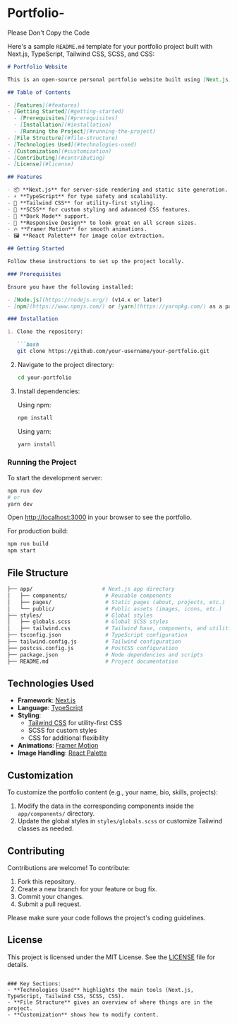 # Portfolio-
Please Don't Copy the Code


Here's a sample `README.md` template for your portfolio project built with Next.js, TypeScript, Tailwind CSS, SCSS, and CSS:

```md
# Portfolio Website

This is an open-source personal portfolio website built using [Next.js](https://nextjs.org/) with [TypeScript](https://www.typescriptlang.org/). The project is styled using a combination of [Tailwind CSS](https://tailwindcss.com/), SCSS, and standard CSS. The website showcases projects, skills, and experiences with responsive design and dark mode support.

## Table of Contents

- [Features](#features)
- [Getting Started](#getting-started)
  - [Prerequisites](#prerequisites)
  - [Installation](#installation)
  - [Running the Project](#running-the-project)
- [File Structure](#file-structure)
- [Technologies Used](#technologies-used)
- [Customization](#customization)
- [Contributing](#contributing)
- [License](#license)

## Features

- 📦 **Next.js** for server-side rendering and static site generation.
- ⚡️ **TypeScript** for type safety and scalability.
- 🎨 **Tailwind CSS** for utility-first styling.
- 🎨 **SCSS** for custom styling and advanced CSS features.
- 🌙 **Dark Mode** support.
- 📱 **Responsive Design** to look great on all screen sizes.
- 🔥 **Framer Motion** for smooth animations.
- 🖼 **React Palette** for image color extraction.

## Getting Started

Follow these instructions to set up the project locally.

### Prerequisites

Ensure you have the following installed:

- [Node.js](https://nodejs.org/) (v14.x or later)
- [npm](https://www.npmjs.com/) or [yarn](https://yarnpkg.com/) as a package manager.

### Installation

1. Clone the repository:

   ```bash
   git clone https://github.com/your-username/your-portfolio.git
   ```

2. Navigate to the project directory:

   ```bash
   cd your-portfolio
   ```

3. Install dependencies:

   Using npm:

   ```bash
   npm install
   ```

   Using yarn:

   ```bash
   yarn install
   ```

### Running the Project

To start the development server:

```bash
npm run dev
# or
yarn dev
```

Open [http://localhost:3000](http://localhost:3000) in your browser to see the portfolio.

For production build:

```bash
npm run build
npm start
```

## File Structure

```bash
├── app/                      # Next.js app directory
│   ├── components/            # Reusable components
│   ├── pages/                 # Static pages (about, projects, etc.)
│   └── public/                # Public assets (images, icons, etc.)
├── styles/                    # Global styles
│   ├── globals.scss           # Global SCSS styles
│   ├── tailwind.css           # Tailwind base, components, and utilities
├── tsconfig.json              # TypeScript configuration
├── tailwind.config.js         # Tailwind configuration
├── postcss.config.js          # PostCSS configuration
├── package.json               # Node dependencies and scripts
├── README.md                  # Project documentation
```

## Technologies Used

- **Framework**: [Next.js](https://nextjs.org/)
- **Language**: [TypeScript](https://www.typescriptlang.org/)
- **Styling**: 
  - [Tailwind CSS](https://tailwindcss.com/) for utility-first CSS
  - SCSS for custom styles
  - CSS for additional flexibility
- **Animations**: [Framer Motion](https://www.framer.com/motion/)
- **Image Handling**: [React Palette](https://casesandberg.github.io/react-color/)
  
## Customization

To customize the portfolio content (e.g., your name, bio, skills, projects):

1. Modify the data in the corresponding components inside the `app/components/` directory.
2. Update the global styles in `styles/globals.scss` or customize Tailwind classes as needed.

## Contributing

Contributions are welcome! To contribute:

1. Fork this repository.
2. Create a new branch for your feature or bug fix.
3. Commit your changes.
4. Submit a pull request.

Please make sure your code follows the project's coding guidelines.

## License

This project is licensed under the MIT License. See the [LICENSE](./LICENSE) file for details.
```

### Key Sections:
- **Technologies Used** highlights the main tools (Next.js, TypeScript, Tailwind CSS, SCSS, CSS).
- **File Structure** gives an overview of where things are in the project.
- **Customization** shows how to modify content.
